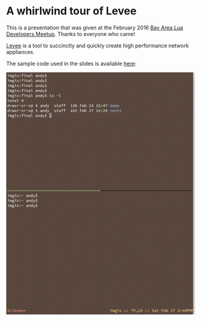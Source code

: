 # A whirlwind tour of Levee

This is a presentation that was given at the February 2016 [Bay Area Lua
Developers Meetup](http://www.meetup.com/lua-devs/). Thanks to everyone who
came!

[Levee](https://github.com/imgix/levee) is a tool to succinctly and quickly
create high performance network appliances.

The sample code used in the slides is available [here](https://github.com/cablehead/Talks.Levee.A-Whirlwind-Tour/tree/gh-pages/samples):

![Sample](https://raw.githubusercontent.com/cablehead/Talks.Levee.A-Whirlwind-Tour/gh-pages/sample.gif)

